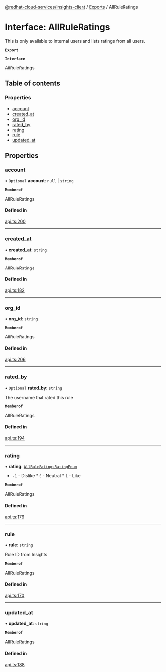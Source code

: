 [@redhat-cloud-services/insights-client](../README.md) / [Exports](../modules.md) / AllRuleRatings

# Interface: AllRuleRatings

This is only available to internal users and lists ratings from all users.

**`Export`**

**`Interface`**

AllRuleRatings

## Table of contents

### Properties

- [account](AllRuleRatings.md#account)
- [created\_at](AllRuleRatings.md#created_at)
- [org\_id](AllRuleRatings.md#org_id)
- [rated\_by](AllRuleRatings.md#rated_by)
- [rating](AllRuleRatings.md#rating)
- [rule](AllRuleRatings.md#rule)
- [updated\_at](AllRuleRatings.md#updated_at)

## Properties

### account

• `Optional` **account**: ``null`` \| `string`

**`Memberof`**

AllRuleRatings

#### Defined in

[api.ts:200](https://github.com/RedHatInsights/javascript-clients/blob/master/packages/insights/api.ts#L200)

___

### created\_at

• **created\_at**: `string`

**`Memberof`**

AllRuleRatings

#### Defined in

[api.ts:182](https://github.com/RedHatInsights/javascript-clients/blob/master/packages/insights/api.ts#L182)

___

### org\_id

• **org\_id**: `string`

**`Memberof`**

AllRuleRatings

#### Defined in

[api.ts:206](https://github.com/RedHatInsights/javascript-clients/blob/master/packages/insights/api.ts#L206)

___

### rated\_by

• `Optional` **rated\_by**: `string`

The username that rated this rule

**`Memberof`**

AllRuleRatings

#### Defined in

[api.ts:194](https://github.com/RedHatInsights/javascript-clients/blob/master/packages/insights/api.ts#L194)

___

### rating

• **rating**: [`AllRuleRatingsRatingEnum`](../enums/AllRuleRatingsRatingEnum.md)

* `-1` - Dislike * `0` - Neutral * `1` - Like

**`Memberof`**

AllRuleRatings

#### Defined in

[api.ts:176](https://github.com/RedHatInsights/javascript-clients/blob/master/packages/insights/api.ts#L176)

___

### rule

• **rule**: `string`

Rule ID from Insights

**`Memberof`**

AllRuleRatings

#### Defined in

[api.ts:170](https://github.com/RedHatInsights/javascript-clients/blob/master/packages/insights/api.ts#L170)

___

### updated\_at

• **updated\_at**: `string`

**`Memberof`**

AllRuleRatings

#### Defined in

[api.ts:188](https://github.com/RedHatInsights/javascript-clients/blob/master/packages/insights/api.ts#L188)
